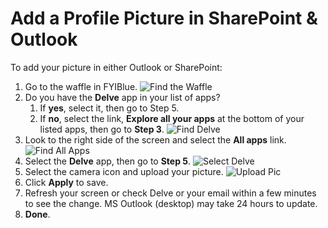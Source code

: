 # Add a Profile Picture in SharePoint & Outlook
To add your picture in either Outlook or SharePoint:

1. Go to the waffle in FYIBlue.
    ![Find the Waffle](https://myfyi.sharepoint.com/:i:/r/sites/africanamericansinmotionaaimbrg/SiteAssets/Site%20Pictures/Procedures/addprofileStep01.png?csf=1&web=1&e=jkh1mH "Waffle") 
2. Do you have the **Delve** app in your list of apps?
    1. If **yes**, select it, then go to Step 5.
    2. If **no**, select the link, **Explore all your apps** at the bottom of your listed apps, then go to **Step 3**.
    ![Find Delve](https://myfyi.sharepoint.com/:i:/r/sites/africanamericansinmotionaaimbrg/SiteAssets/Site%20Pictures/Procedures/addprofileStep02b.png?csf=1&web=1&e=Z7MEck "Find Delve")
3. Look to the right side of the screen and select the **All apps** link.
![Find All Apps](https://myfyi.sharepoint.com/:i:/r/sites/africanamericansinmotionaaimbrg/SiteAssets/Site%20Pictures/Procedures/addprofileStep03.png?csf=1&web=1&e=jW1Qi4 "Find All Apps")
4. Select the **Delve** app, then go to **Step 5**.
![Select Delve](https://myfyi.sharepoint.com/:i:/r/sites/africanamericansinmotionaaimbrg/SiteAssets/Site%20Pictures/Procedures/addprofileStep04.PNG?csf=1&web=1&e=vc7vk0 "Select Delve")
5. Select the camera icon and upload your picture.
![Upload Pic](https://myfyi.sharepoint.com/:i:/r/sites/africanamericansinmotionaaimbrg/SiteAssets/Site%20Pictures/Procedures/addprofileStep04.PNG?csf=1&web=1&e=vc7vk0 "Upload Pic")
6. Click **Apply** to save.
7. Refresh your screen or check Delve or your email within a few minutes to see the change. MS Outlook (desktop) may take 24 hours to update.
8. **Done**.
